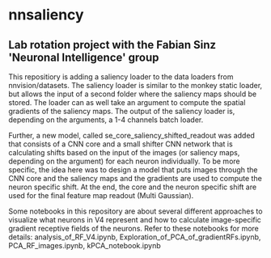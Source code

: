 # nnsaliency

## Lab rotation project with the Fabian Sinz 'Neuronal Intelligence' group


This repositiory is adding a saliency loader to the data loaders from nnvision/datasets.
The saliency loader is similar to the monkey static loader, but allows the input of a second folder where the saliency maps should be stored. The loader can as well take an argument to compute the spatial gradients of the saliency maps.
The output of the saliency loader is, depending on the arguments, a 1-4 channels batch loader. 

Further, a new model, called se_core_saliency_shifted_readout was added that consists of a CNN core and a small shifter CNN network that is calculating shifts based on the input of the images (or saliency maps, depending on the argument) for each neuron individually. To be more specific, the idea here was to design a model that puts images through the CNN core and the saliency maps and the gradients are used to compute the neuron specific shift. At the end, the core and the neuron specific shift are used for the final feature map readout (Multi Gaussian).

Some notebooks in this repository are about several different approaches to visualize what neurons in V4 represent and how to calculate image-specific gradient receptive fields of the neurons. Refer to these notebooks for more details: analysis_of_RF_V4.ipynb, Exploration_of_PCA_of_gradientRFs.ipynb, PCA_RF_images.ipynb, kPCA_notebook.ipynb
